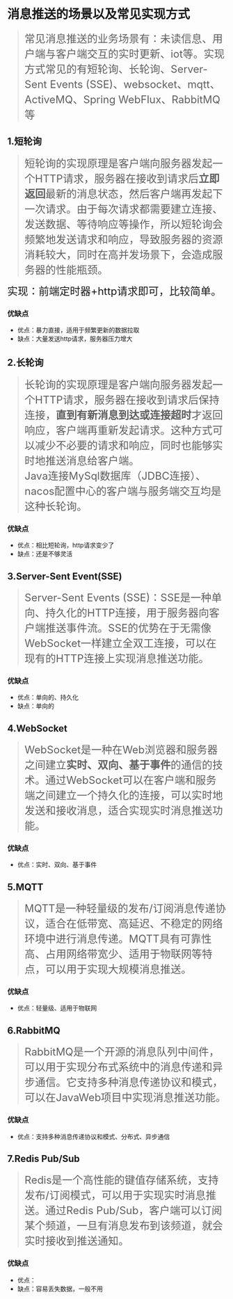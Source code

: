 # 消息推送的场景以及常见实现方式

 ><font size = 5>常见消息推送的业务场景有：未读信息、用户端与客户端交互的实时更新、iot等。实现方式常见的有短轮询、长轮询、Server-Sent Events (SSE)、websocket、mqtt、ActiveMQ、Spring WebFlux、RabbitMQ等</font>

<h2>1.短轮询</h2>

><font size = 5>短轮询的实现原理是客户端向服务器发起一个HTTP请求，服务器在接收到请求后**立即返回**最新的消息状态，然后客户端再发起下一次请求。由于每次请求都需要建立连接、发送数据、等待响应等操作，所以短轮询会频繁地发送请求和响应，导致服务器的资源消耗较大，同时在高并发场景下，会造成服务器的性能瓶颈。</font>

<font size = 5>实现：前端定时器+http请求即可，比较简单。</font>

<h3>优缺点</h3>

 
* 优点：暴力直接，适用于频繁更新的数据拉取
* 缺点：大量发送http请求，服务器压力增大


<h2>2.长轮询</h2>

><font size = 5>长轮询的实现原理是客户端向服务器发起一个HTTP请求，服务器在接收到请求后保持连接，**直到有新消息到达或连接超时**才返回响应，客户端再重新发起请求。这种方式可以减少不必要的请求和响应，同时也能够实时地推送消息给客户端。<br>Java连接MySql数据库（JDBC连接）、nacos配置中心的客户端与服务端交互均是这种长轮询。</font>

<h3>优缺点</h3>

* 优点：相比短轮询，http请求变少了
* 缺点：还是不够灵活

<h2>3.Server-Sent Event(SSE)</h2>

><font size = 5>Server-Sent Events (SSE)：SSE是一种单向、持久化的HTTP连接，用于服务器向客户端推送事件流。SSE的优势在于无需像WebSocket一样建立全双工连接，可以在现有的HTTP连接上实现消息推送功能。</font>

<h3>优缺点</h3>

* 优点：单向的、持久化
* 缺点：单向的

<h2>4.WebSocket</h2>

><font size = 5>WebSocket是一种在Web浏览器和服务器之间建立**实时、双向、基于事件**的通信的技术。通过WebSocket可以在客户端和服务端之间建立一个持久化的连接，可以实时地发送和接收消息，适合实现实时消息推送功能。</font>

<h3>优缺点</h3>

* 优点：实时、双向、基于事件


<h2>5.MQTT</h2>

><font size = 5>MQTT是一种轻量级的发布/订阅消息传递协议，适合在低带宽、高延迟、不稳定的网络环境中进行消息传递。MQTT具有可靠性高、占用网络带宽少、适用于物联网等特点，可以用于实现大规模消息推送。</font>

<h3>优缺点</h3>

* 优点：轻量级、适用于物联网


<h2>6.RabbitMQ</h2>

><font size = 5>RabbitMQ是一个开源的消息队列中间件，可以用于实现分布式系统中的消息传递和异步通信。它支持多种消息传递协议和模式，可以在JavaWeb项目中实现消息推送功能。</font>

<h3>优缺点</h3>

* 优点：支持多种消息传递协议和模式、分布式、异步通信

<h2>7.Redis Pub/Sub</h2>

><font size = 5>Redis是一个高性能的键值存储系统，支持发布/订阅模式，可以用于实现实时消息推送。通过Redis Pub/Sub，客户端可以订阅某个频道，一旦有消息发布到该频道，就会实时接收到推送通知。</font>

<h3>优缺点</h3>

* 优点：
* 缺点：容易丢失数据，一般不用